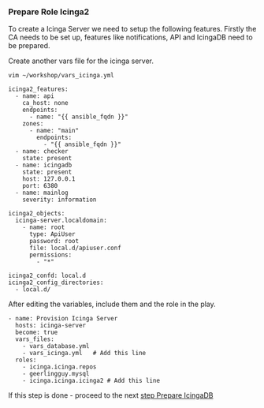 ### Prepare Role Icinga2

To create a Icinga Server we need to setup the following features. Firstly the CA needs to be set up, features like notifications, API and IcingaDB need to be prepared.

Create another vars file for the icinga server.
```
vim ~/workshop/vars_icinga.yml

icinga2_features:
  - name: api
    ca_host: none
    endpoints:
      - name: "{{ ansible_fqdn }}"
    zones:
      - name: "main"
        endpoints:
          - "{{ ansible_fqdn }}"
  - name: checker
    state: present
  - name: icingadb
    state: present
    host: 127.0.0.1
    port: 6380
  - name: mainlog
    severity: information

icinga2_objects:
  icinga-server.localdomain:
    - name: root
      type: ApiUser
      password: root
      file: local.d/apiuser.conf
      permissions:
        - "*"

icinga2_confd: local.d
icinga2_config_directories:
  - local.d/
```
After editing the variables, include them and the role in the play.

```
- name: Provision Icinga Server
  hosts: icinga-server
  become: true
  vars_files:
    - vars_database.yml
    - vars_icinga.yml   # Add this line
  roles:
    - icinga.icinga.repos
    - geerlingguy.mysql
    - icinga.icinga.icinga2 # Add this line
```

If this step is done - proceed to the next [step Prepare IcingaDB](docs/06-prepare-icingadb.md)
